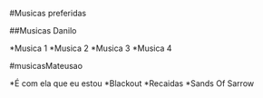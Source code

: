 #Musicas preferidas

##Musicas Danilo

*Musica 1
*Musica 2
*Musica 3
*Musica 4

#musicasMateusao

*É com ela que eu estou
*Blackout
*Recaidas
*Sands Of Sarrow
